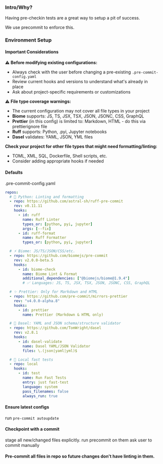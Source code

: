 ### Intro/Why?

Having pre-checkin tests are a great way to setup a pit of success.

We use precommit to enforce this.

### Environment Setup

#### Important Considerations

⚠️ **Before modifying existing configurations:**

- Always check with the user before changing a pre-existing `.pre-commit-config.yaml`
- Review current hooks and versions to understand what's already in place
- Ask about project-specific requirements or customizations

⚠️ **File type coverage warnings:**

- The current configuration may not cover all file types in your project
- **Biome** supports: JS, TS, JSX, TSX, JSON, JSONC, CSS, GraphQL
- **Prettier** (in this config) is limited to: Markdown, HTML - do this via prettierignore file
- **Ruff** supports: Python, .pyi, Jupyter notebooks
- **Dasel** validates: YAML, JSON, YML files

**Check your project for other file types that might need formatting/linting:**

- TOML, XML, SQL, Dockerfile, Shell scripts, etc.
- Consider adding appropriate hooks if needed

#### Defaults

.pre-commit-config.yaml

```yaml
repos:
  # 🐍 Python: Linting and formatting
  - repo: https://github.com/astral-sh/ruff-pre-commit
    rev: v0.11.11
    hooks:
      - id: ruff
        name: Ruff Linter
        types_or: [python, pyi, jupyter]
        args: [--fix]
      - id: ruff-format
        name: Ruff Formatter
        types_or: [python, pyi, jupyter]

  # ⚡ Biome: JS/TS/JSON/CSS/etc.
  - repo: https://github.com/biomejs/pre-commit
    rev: v2.0.0-beta.5
    hooks:
      - id: biome-check
        name: Biome Lint & Format
        additional_dependencies: ["@biomejs/biome@1.9.4"]
        # ✅ Languages: JS, TS, JSX, TSX, JSON, JSONC, CSS, GraphQL

  # ✨ Prettier: Only for Markdown and HTML
  - repo: https://github.com/pre-commit/mirrors-prettier
    rev: "v4.0.0-alpha.8"
    hooks:
      - id: prettier
        name: Prettier (Markdown & HTML only)

  # 🧾 Dasel: YAML and JSON schema/structure validator
  - repo: https://github.com/TomWright/dasel
    rev: v2.8.1
    hooks:
      - id: dasel-validate
        name: Dasel YAML/JSON Validator
        files: \.(json|yaml|yml)$

  # 🧪 Local fast tests
  - repo: local
    hooks:
      - id: test
        name: Run Fast Tests
        entry: just fast-test
        language: system
        pass_filenames: false
        always_run: true
```

#### Ensure latest configs

run `pre-commit autoupdate`

#### Checkpoint with a commit

stage all new/changed files explicitly.
run precommit on them
ask user to commit manually

#### Pre-commit all files in repo so future changes don't have linting in them.
